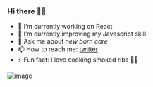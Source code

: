### Hi there 👋🐧

<!--
**kreuk2099/kreuk2099** is a ✨ _special_ ✨ repository because its `README.md` (this file) appears on your GitHub profile.

Here are some ideas to get you started:
-->

- 🔭 I’m currently working on React 
- 🌱 I’m currently improving my Javascript skill
- 💬 Ask me about _new born care_
- 📫 How to reach me: [twitter](https://twitter.com/kreuk2099)
- ⚡ Fun fact: I love cooking smoked ribs 🍖🥩

![image](assets/mau2099-08.png)
